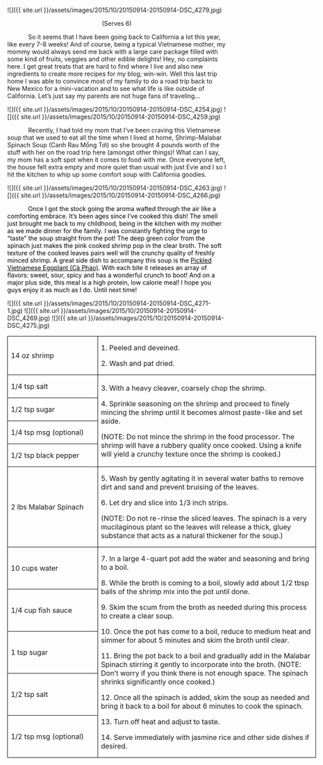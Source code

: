![]({{ site.url }}/assets/images/2015/10/20150914-20150914-DSC_4279.jpg)
<p align=center style='text-align:center'><span>(Serves 6)</span></p>

<p style='text-indent:.5in'><span style=''>So it seems that I have been going back to California a lot this year, like every 7-8 weeks! And of course, being a typical Vietnamese mother, my mommy would always send me back with a large care package filled with some kind of fruits, veggies and other edible delights! Hey, no complaints here. I get great treats that are hard to find where I live and also new ingredients to create more recipes for my blog; win-win. Well this last trip home I was able to convince most of my family to do a road trip back to New Mexico for a mini-vacation and to see what life is like outside of California. Let’s just say my parents are not huge fans of traveling…</span></p>

![]({{ site.url }}/assets/images/2015/10/20150914-20150914-DSC_4254.jpg)
![]({{ site.url }}/assets/images/2015/10/20150914-20150914-DSC_4259.jpg)

<p style='text-indent:.5in'><span style=''>Recently, I had told my mom that I’ve been craving this Vietnamese soup that we used to eat all the time when I lived at home, Shrimp-Malabar Spinach Soup (Canh Rau Mồng Tơi) so she brought 4 pounds worth of the stuff with her on the road trip here (amongst other things)! What can I say, my mom has a soft spot when it comes to food with me. Once everyone left, the house felt extra empty and more quiet than usual with just Evie and I so I hit the kitchen to whip up some comfort soup with California goodies.</span></p>

![]({{ site.url }}/assets/images/2015/10/20150914-20150914-DSC_4263.jpg)
![]({{ site.url }}/assets/images/2015/10/20150914-20150914-DSC_4266.jpg)

<p style='text-indent:.5in'><span style='; color:black'>Once I got the stock going the aroma wafted through the air like a comforting embrace. It’s been ages since I’ve cooked this dish! The smell just brought me back to my childhood, being in the kitchen with my mother as we made dinner for the family. I was constantly fighting the urge to “taste” the soup straight from the pot! The deep green color from the spinach just makes the pink cooked shrimp pop in the clear broth. The soft texture of the cooked leaves pairs well will the crunchy quality of freshly minced shrimp. A great side dish to accompany this soup is the <u>Pickled Vietnamese Eggplant (Cà Pháo)</u>. With each bite it releases an array of flavors: sweet, sour, spicy and has a wonderful crunch to boot! And on a major plus side, this meal is a high protein, low calorie meal! I hope you guys enjoy it as much as I do. Until next time!</span></p>

![]({{ site.url }}/assets/images/2015/10/20150914-20150914-DSC_4271-1.jpg)
![]({{ site.url }}/assets/images/2015/10/20150914-20150914-DSC_4269.jpg)
![]({{ site.url }}/assets/images/2015/10/20150914-20150914-DSC_4275.jpg)


<table border=1 cellspacing=0 cellpadding=0 width=533
 style='width:533.2pt;border-collapse:collapse;border:none'>
 <tr style='height:38.85pt'>
  <td width=150 style='width:149.75pt;border:solid windowtext 1.0pt;padding:
  0in 5.4pt 0in 5.4pt;height:38.85pt'>
  <p><span style=''>14 oz shrimp</span></p>
  </td>
  <td width=383 style='width:383.45pt;border:solid windowtext 1.0pt;border-left:
  none;padding:0in 5.4pt 0in 5.4pt;height:38.85pt'>
  <p><span style=''>1. Peeled and deveined.</span></p>
  <p><span style=''>2. Wash and pat dried.</span></p>
  </td>
 </tr>
 <tr style='height:38.85pt'>
  <td width=150 style='width:149.75pt;border:solid windowtext 1.0pt;border-top:
  none;padding:0in 5.4pt 0in 5.4pt;height:38.85pt'>
  <p><span style=''>1/4 tsp salt</span></p>
  </td>
  <td width=383 rowspan=4 style='width:383.45pt;border-top:none;border-left:
  none;border-bottom:solid windowtext 1.0pt;border-right:solid windowtext 1.0pt;
  padding:0in 5.4pt 0in 5.4pt;height:38.85pt'>
  <p><span style=''>3. With a heavy cleaver,
  coarsely chop the shrimp.</span></p>
  <p><span style=''>4. Sprinkle seasoning on
  the shrimp and proceed to finely mincing the shrimp until it becomes almost
  paste-like and set aside.</span></p>
  <p><span style=''>(NOTE: Do not mince the
  shrimp in the food processor. The shrimp will have a rubbery quality once
  cooked. Using a knife will yield a crunchy texture once the shrimp is
  cooked.)</span></p>
  </td>
 </tr>
 <tr style='height:38.85pt'>
  <td width=150 style='width:149.75pt;border:solid windowtext 1.0pt;border-top:
  none;padding:0in 5.4pt 0in 5.4pt;height:38.85pt'>
  <p><span style=''>1/2 tsp sugar</span></p>
  </td>
 </tr>
 <tr style='height:38.85pt'>
  <td width=150 style='width:149.75pt;border:solid windowtext 1.0pt;border-top:
  none;padding:0in 5.4pt 0in 5.4pt;height:38.85pt'>
  <p><span style=''>1/4 tsp msg (optional)</span></p>
  </td>
 </tr>
 <tr style='height:38.85pt'>
  <td width=150 style='width:149.75pt;border:solid windowtext 1.0pt;border-top:
  none;padding:0in 5.4pt 0in 5.4pt;height:38.85pt'>
  <p><span style=''>1/2 tsp black pepper</span></p>
  </td>
 </tr>
 <tr style='height:38.85pt'>
  <td width=150 style='width:149.75pt;border:solid windowtext 1.0pt;border-top:
  none;padding:0in 5.4pt 0in 5.4pt;height:38.85pt'>
  <p><span style=''>2 lbs Malabar Spinach</span></p>
  </td>
  <td width=383 style='width:383.45pt;border-top:none;border-left:none;
  border-bottom:solid windowtext 1.0pt;border-right:solid windowtext 1.0pt;
  padding:0in 5.4pt 0in 5.4pt;height:38.85pt'>
  <p><span style=''>5. Wash by gently
  agitating it in several water baths to remove dirt and sand and prevent
  bruising of the leaves.</span></p>
  <p><span style=''>6. Let dry and slice into 1/3
  inch strips.</span></p>
  <p><span style=''>(NOTE: Do not re-rinse the
  sliced leaves. The spinach is a very mucilaginous plant so the leaves will
  release a thick, gluey substance that acts as a natural thickener for the
  soup.) </span></p>
  </td>
 </tr>
 <tr style='height:38.85pt'>
  <td width=150 style='width:149.75pt;border:solid windowtext 1.0pt;border-top:
  none;padding:0in 5.4pt 0in 5.4pt;height:38.85pt'>
  <p><span style=''>10 cups water</span></p>
  </td>
  <td width=383 rowspan=5 style='width:383.45pt;border-top:none;border-left:
  none;border-bottom:solid windowtext 1.0pt;border-right:solid windowtext 1.0pt;
  padding:0in 5.4pt 0in 5.4pt;height:38.85pt'>
  <p><span style=''>7. In a large 4-quart pot
  add the water and seasoning and bring to a boil.</span></p>
  <p><span style=''>8. While the broth is
  coming to a boil, slowly add about 1/2 tbsp balls of the shrimp mix into the
  pot until done.</span></p>
  <p><span style=''>9. Skim the scum from the
  broth as needed during this process to create a clear soup.</span></p>
  <p><span style=''>10. Once the pot has come
  to a boil, reduce to medium heat and simmer for about 5 minutes and skim the
  broth until clear.</span></p>
  <p><span style=''>11. Bring the pot back to
  a boil and gradually add in the Malabar Spinach stirring it gently to
  incorporate into the broth. (NOTE: Don’t worry if you think there is not
  enough space. The spinach shrinks significantly once cooked.)</span></p>
  <p><span style=''>12. Once all the spinach
  is added, skim the soup as needed and bring it back to a boil for about 6
  minutes to cook the spinach.</span></p>
  <p><span style=''>13. Turn off heat and adjust
  to taste.</span></p>
  <p><span style=''>14. Serve immediately with
  jasmine rice and other side dishes if desired.</span></p>
  </td>
 </tr>
 <tr style='height:38.85pt'>
  <td width=150 style='width:149.75pt;border:solid windowtext 1.0pt;border-top:
  none;padding:0in 5.4pt 0in 5.4pt;height:38.85pt'>
  <p><span style=''>1/4 cup fish sauce</span></p>
  </td>
 </tr>
 <tr style='height:38.85pt'>
  <td width=150 style='width:149.75pt;border:solid windowtext 1.0pt;border-top:
  none;padding:0in 5.4pt 0in 5.4pt;height:38.85pt'>
  <p><span style=''>1 tsp sugar</span></p>
  </td>
 </tr>
 <tr style='height:38.85pt'>
  <td width=150 style='width:149.75pt;border:solid windowtext 1.0pt;border-top:
  none;padding:0in 5.4pt 0in 5.4pt;height:38.85pt'>
  <p><span style=''>1/2 tsp salt</span></p>
  </td>
 </tr>
 <tr style='height:38.85pt'>
  <td width=150 style='width:149.75pt;border:solid windowtext 1.0pt;border-top:
  none;padding:0in 5.4pt 0in 5.4pt;height:38.85pt'>
  <p><span style=''>1/2 tsp msg (optional)</span></p>
  </td>
 </tr>
</table>